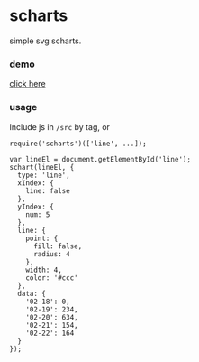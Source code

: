 # scharts
simple svg scharts.

### demo

[click here](http://youngerheart.github.io/scharts)

### usage

Include js in `/src` by tag, or

```
require('scharts')(['line', ...]);
```

```
var lineEl = document.getElementById('line');
schart(lineEl, {
  type: 'line',
  xIndex: {
    line: false
  },
  yIndex: {
    num: 5
  },
  line: {
    point: {
      fill: false,
      radius: 4
    },
    width: 4,
    color: '#ccc'
  },
  data: {
    '02-18': 0,
    '02-19': 234,
    '02-20': 634,
    '02-21': 154,
    '02-22': 164
  }
});
```
